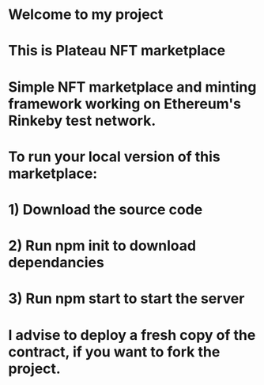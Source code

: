 # Welcome to my project 
# This is Plateau NFT marketplace 
# Simple NFT marketplace and minting framework working on Ethereum's Rinkeby test network.
# To run your local version of this marketplace:
# 1) Download the source code
# 2) Run npm init to download dependancies
# 3) Run npm start to start the server

# I advise to deploy a fresh copy of the contract, if you want to fork the project. 

